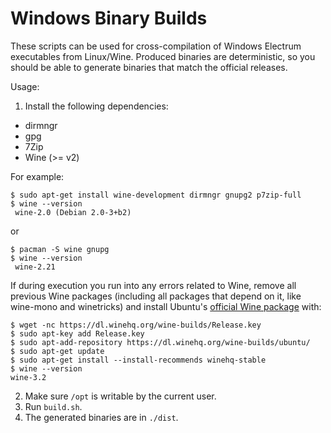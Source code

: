 Windows Binary Builds
=====================

These scripts can be used for cross-compilation of Windows Electrum executables from Linux/Wine.
Produced binaries are deterministic, so you should be able to generate binaries that match the official releases. 


Usage:


1. Install the following dependencies:

 - dirmngr
 - gpg
 - 7Zip
 - Wine (>= v2)


For example:


```
$ sudo apt-get install wine-development dirmngr gnupg2 p7zip-full
$ wine --version
 wine-2.0 (Debian 2.0-3+b2)
```

or

```
$ pacman -S wine gnupg
$ wine --version
 wine-2.21
```

If during execution you run into any errors related to Wine, remove all previous Wine packages (including all packages that depend on it, like wine-mono and winetricks) and install Ubuntu's [official Wine package](https://wiki.winehq.org/Ubuntu) with:
```
$ wget -nc https://dl.winehq.org/wine-builds/Release.key
$ sudo apt-key add Release.key
$ sudo apt-add-repository https://dl.winehq.org/wine-builds/ubuntu/
$ sudo apt-get update
$ sudo apt-get install --install-recommends winehq-stable
$ wine --version
wine-3.2
```

2. Make sure `/opt` is writable by the current user.
3. Run `build.sh`.
4. The generated binaries are in `./dist`.
